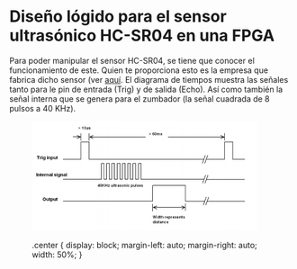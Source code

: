 # Diseño lógido para el sensor ultrasónico HC-SR04 en una FPGA
Para poder manipular el sensor HC-SR04, se tiene que conocer el funcionamiento de este. Quien te proporciona esto es la empresa que fabrica dicho sensor (ver [aquí](https://cdn.sparkfun.com/datasheets/Sensors/Proximity/HCSR04.pdf). El diagrama de tiempos muestra las señales tanto para le pin de entrada (Trig) y de salida (Echo). Así como también la señal interna que se genera para el zumbador (la señal cuadrada de 8 pulsos a 40 KHz).
  <figure>
    <img src="timing_diagram.png" alt="timing_diagram" width="400" class="center"/>

.center {
  display: block;
  margin-left: auto;
  margin-right: auto;
  width: 50%;
}
  </figure>
